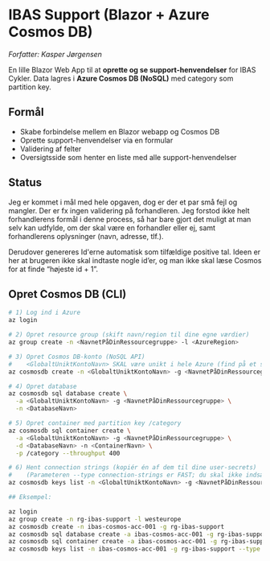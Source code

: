 # IBAS Support (Blazor + Azure Cosmos DB)
*Forfatter: Kasper Jørgensen*

En lille Blazor Web App til at **oprette og se support-henvendelser** for IBAS Cykler. Data lagres i **Azure Cosmos DB (NoSQL)** med category som partition key. 

## Formål 
- Skabe forbindelse mellem en Blazor webapp og Cosmos DB 
- Oprette support-henvendelser via en formular 
- Validering af felter 
- Oversigtsside som henter en liste med alle support-henvendelser 

## Status 
Jeg er kommet i mål med hele opgaven, dog er der et par små fejl og mangler. Der er fx ingen validering på forhandleren. Jeg forstod ikke helt forhandlerens formål i denne process, så har bare gjort det muligt at man selv kan udfylde, om der skal være en forhandler eller ej, samt forhandlerens oplysninger (navn, adresse, tlf.). 

Derudover genereres Id'erne automatisk som tilfældige positive tal. Ideen er her at brugeren ikke skal indtaste nogle id’er, og man ikke skal læse Cosmos for at finde “højeste id + 1”. 

## Opret Cosmos DB (CLI)
```bash
# 1) Log ind i Azure
az login

# 2) Opret resource group (skift navn/region til dine egne værdier)
az group create -n <NavnetPåDinRessourcegruppe> -l <AzureRegion>

# 3) Opret Cosmos DB-konto (NoSQL API)
#    <GlobaltUniktKontoNavn> SKAL være unikt i hele Azure (find på et særpræget navn).
az cosmosdb create -n <GlobaltUniktKontoNavn> -g <NavnetPåDinRessourcegruppe>

# 4) Opret database
az cosmosdb sql database create \
  -a <GlobaltUniktKontoNavn> -g <NavnetPåDinRessourcegruppe> \
  -n <DatabaseNavn>

# 5) Opret container med partition key /category
az cosmosdb sql container create \
  -a <GlobaltUniktKontoNavn> -g <NavnetPåDinRessourcegruppe> \
  -d <DatabaseNavn> -n <ContainerNavn> \
  -p /category --throughput 400

# 6) Hent connection strings (kopiér én af dem til dine user-secrets)
#    (Parameteren --type connection-strings er FAST; du skal ikke indsætte din egen streng her)
az cosmosdb keys list -n <GlobaltUniktKontoNavn> -g <NavnetPåDinRessourcegruppe> --type connection-strings

## Eksempel:

az login
az group create -n rg-ibas-support -l westeurope
az cosmosdb create -n ibas-cosmos-acc-001 -g rg-ibas-support
az cosmosdb sql database create -a ibas-cosmos-acc-001 -g rg-ibas-support -n IBasSupportDB
az cosmosdb sql container create -a ibas-cosmos-acc-001 -g rg-ibas-support -d IBasSupportDB -n ibassupport -p /category --throughput 400
az cosmosdb keys list -n ibas-cosmos-acc-001 -g rg-ibas-support --type connection-strings

